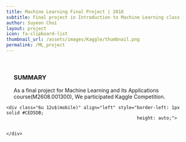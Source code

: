 ```yaml
---
title: Machine Learning Final Project | 2018
subtitle: Final project in Introduction to Machine Learning class
author: Suyeon Choi
layout: project
icon: fa-clipboard-list
thumbnail_url: /assets/images/Kaggle/thumbnail.png
permalink: /ML_project
---
```

<div class="row border-top" >
  <div class="6u 12u$(mobile)" align="left" style="padding : 0px 20px;">
    <br>
  <h3>SUMMARY</h3>
    As a final project for Machine Learning and its Applications course(M2608.001300), We participated Kaggle Competition.

  </div>

    <div class="6u 12u$(mobile)" align="left" style="border-left: 1px solid #CED5DB;
                                                     height: auto;">


    </div>
</div>
